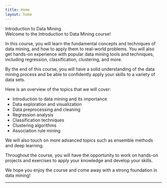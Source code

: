 ```yaml
---
title: Home
layout: home
---
```


Introduction to Data Mining <br />
Welcome to the Introduction to Data Mining course!

In this course, you will learn the fundamental concepts and techniques of data mining, and how to apply them to real-world problems. You will also get hands-on experience with popular data mining tools and techniques, including regression, classification, clustering, and more.

By the end of this course, you will have a solid understanding of the data mining process and be able to confidently apply your skills to a variety of data sets.

Here is an overview of the topics that we will cover:

- Introduction to data mining and its importance <br />
- Data exploration and visualization<br />
- Data preprocessing and cleaning<br />
- Regression analysis<br />
- Classification techniques<br />
- Clustering algorithms<br />
- Association rule mining<br />

We will also touch on more advanced topics such as ensemble methods and deep learning.<br />

Throughout the course, you will have the opportunity to work on hands-on projects and exercises to apply your knowledge and develop your skills.<br />

We hope you enjoy the course and come away with a strong foundation in data mining!<br />




----

[^1]: [It can take up to 10 minutes for changes to your site to publish after you push the changes to GitHub](https://docs.github.com/en/pages/setting-up-a-github-pages-site-with-jekyll/creating-a-github-pages-site-with-jekyll#creating-your-site).

[Just the Docs]: https://just-the-docs.github.io/just-the-docs/
[GitHub Pages]: https://docs.github.com/en/pages
[README]: https://github.com/just-the-docs/just-the-docs-template/blob/main/README.md
[Jekyll]: https://jekyllrb.com
[GitHub Pages / Actions workflow]: https://github.blog/changelog/2022-07-27-github-pages-custom-github-actions-workflows-beta/
[use this template]: https://github.com/just-the-docs/just-the-docs-template/generate
